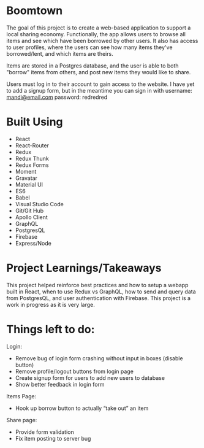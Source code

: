 # Boomtown

The goal of this project is to create a web-based application to support a local sharing economy. Functionally, the app allows users to browse all items and see which have been borrowed by other users. It also has access to user profiles, where the users can see how many items they've borrowed/lent, and which items are theirs.

Items are stored in a Postgres database, and the user is able to both "borrow" items from others, and post new items they would like to share. 

Users must log in to their account to gain access to the website. I have yet to add a signup form, but in the meantime you can sign in with username: mandi@email.com  password: redredred

# Built Using 

- React
- React-Router
- Redux
- Redux Thunk
- Redux Forms
- Moment
- Gravatar
- Material UI
- ES6
- Babel
- Visual Studio Code
- Git/Git Hub
- Apollo Client
- GraphQL
- PostgresQL
- Firebase
- Express/Node

# Project Learnings/Takeaways
This project helped reinforce best practices and how to setup a webapp built in React, when to use Redux vs GraphQL, how to send and query data from PostgresQL, and user authentication with Firebase. This project is a work in progress as it is very large.

# Things left to do:
Login:
- Remove bug of login form crashing without input in boxes (disable button)
- Remove profile/logout buttons from login page
- Create signup form for users to add new users to database
- Show better feedback in login form

Items Page: 
- Hook up borrow button to actually “take out” an item

Share page:
- Provide form validation 
- Fix item posting to server bug
